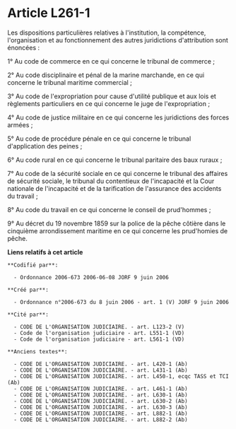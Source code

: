 # Article L261-1

Les dispositions particulières relatives à l'institution, la compétence, l'organisation et au fonctionnement des autres
juridictions d'attribution sont énoncées :

1° Au code de commerce en ce qui concerne le tribunal de commerce ;

2° Au code disciplinaire et pénal de la marine marchande, en ce qui concerne le tribunal maritime commercial ;

3° Au code de l'expropriation pour cause d'utilité publique et aux lois et règlements particuliers en ce qui concerne le juge
de l'expropriation ;

4° Au code de justice militaire en ce qui concerne les juridictions des forces armées ;

5° Au code de procédure pénale en ce qui concerne le tribunal d'application des peines ;

6° Au code rural en ce qui concerne le tribunal paritaire des baux ruraux ;

7° Au code de la sécurité sociale en ce qui concerne le tribunal des affaires de sécurité sociale, le tribunal du contentieux
de l'incapacité et la Cour nationale de l'incapacité et de la tarification de l'assurance des accidents du travail ;

8° Au code du travail en ce qui concerne le conseil de prud'hommes ;

9° Au décret du 19 novembre 1859 sur la police de la pêche côtière dans le cinquième arrondissement maritime en ce qui
concerne les prud'homies de pêche.

**Liens relatifs à cet article**

	**Codifié par**:

	  - Ordonnance 2006-673 2006-06-08 JORF 9 juin 2006

	**Créé par**:

	  - Ordonnance n°2006-673 du 8 juin 2006 - art. 1 (V) JORF 9 juin 2006

	**Cité par**:

	  - CODE DE L'ORGANISATION JUDICIAIRE. - art. L123-2 (V)
	  - Code de l'organisation judiciaire - art. L551-1 (VD)
	  - Code de l'organisation judiciaire - art. L561-1 (VD)

	**Anciens textes**:

	  - CODE DE L'ORGANISATION JUDICIAIRE. - art. L420-1 (Ab)
	  - CODE DE L'ORGANISATION JUDICIAIRE. - art. L431-1 (Ab)
	  - CODE DE L'ORGANISATION JUDICIAIRE. - art. L450-1, ecqc TASS et TCI (Ab)
	  - CODE DE L'ORGANISATION JUDICIAIRE. - art. L461-1 (Ab)
	  - CODE DE L'ORGANISATION JUDICIAIRE. - art. L630-1 (Ab)
	  - CODE DE L'ORGANISATION JUDICIAIRE. - art. L630-2 (Ab)
	  - CODE DE L'ORGANISATION JUDICIAIRE. - art. L630-3 (Ab)
	  - CODE DE L'ORGANISATION JUDICIAIRE. - art. L882-1 (Ab)
	  - CODE DE L'ORGANISATION JUDICIAIRE. - art. L882-2 (Ab)
